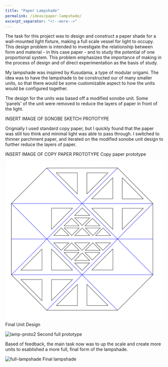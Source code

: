 ```yaml
---
title: "Paper Lampshade"
permalink: /ideas/paper-lampshade/
excerpt_separator: "<!--more-->"
---
```


The task for this project was to design and construct a paper shade for a wall-mounted light fixture, making a full scale vessel for light to occupy. This design problem is intended to investigate the relationship between form and material - in this case paper - and to study the potential of one proportional system. This problem emphasizes the importance of making in the process of design and of direct experimentation as the basis of study. 

My lampshade was inspired by Kusudama, a type of modular origami. The idea was to have the lampshade to be constructed our of many smaller units, so that there would be some customizable aspect to how the units would be configured together.

The design for the units was based off a modified sonobe unit. Some 'panels' of the unit were removed to reduce the layers of paper in front of the light. 

INSERT IMAGE OF SONOBE SKETCH PROTOTYPE

Orignially I used standard copy paper, but I quickly found that the paper was still too think and minimal light was able to pass through. I switched to thinner parchment paper, and iterated on the modified sonobe unit design to further reduce the layers of paper. 

INSERT IMAGE OF COPY PAPER PROTOTYPE
Copy paper prototype

![inkscape-unit](/assets/images/inkscape-unit.png)
Final Unit Design

![lamp-proto2](/assets/images/lamp-proto2)
Second full prototype

Based of feedback, the main task now was to up the scale and create more units to esablished a more full, final form of the lampshade.

![full-lampshade](/assets/images/full-lampshade.jpg)
Final lampshade